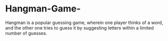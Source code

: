 # Hangman-Game-
Hangman is a popular guessing game, wherein one player thinks of a word, and the other one tries to guess it by suggesting letters within a limited number of guesses.
